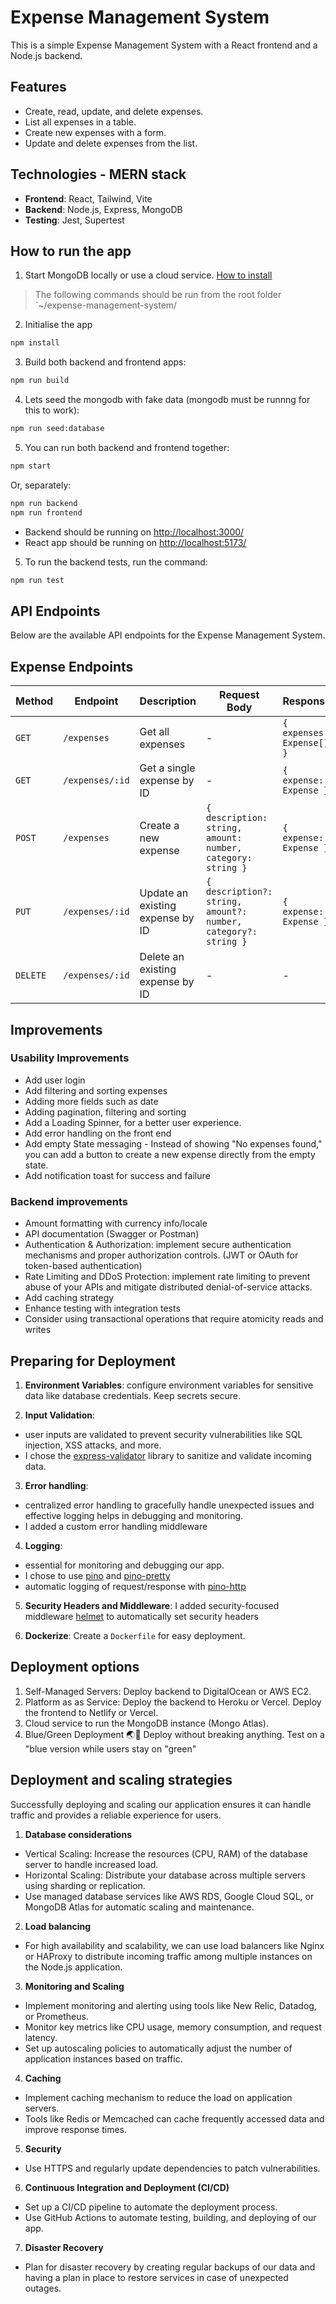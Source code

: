 # Expense Management System

This is a simple Expense Management System with a React frontend and a Node.js backend.

## Features

- Create, read, update, and delete expenses.
- List all expenses in a table.
- Create new expenses with a form.
- Update and delete expenses from the list.

## Technologies - MERN stack

- **Frontend**: React, Tailwind, Vite
- **Backend**: Node.js, Express, MongoDB
- **Testing**: Jest, Supertest

## How to run the app

1. Start MongoDB locally or use a cloud service. [How to install](https://www.mongodb.com/docs/manual/administration/install-community/)

> The following commands should be run from the root folder `~/expense-management-system/

2. Initialise the app

```bash
npm install
```

3. Build both backend and frontend apps:

```bash
npm run build
```

4. Lets seed the mongodb with fake data (mongodb must be runnng for this to work):

```bash
npm run seed:database
```

5. You can run both backend and frontend together:

```bash
npm start
```

Or, separately:

```bash
npm run backend
npm run frontend
```

- Backend should be running on [http://localhost:3000/](http://localhost:3000/)
- React app should be running on [http://localhost:5173/](http://localhost:5173/)

5. To run the backend tests, run the command:

```bash
npm run test
```

## API Endpoints

Below are the available API endpoints for the Expense Management System.

## Expense Endpoints

| **Method** | **Endpoint**    | **Description**                  | **Request Body**                                               | **Response**              |
| ---------- | --------------- | -------------------------------- | -------------------------------------------------------------- | ------------------------- |
| `GET`      | `/expenses`     | Get all expenses                 | -                                                              | `{ expenses: Expense[] }` |
| `GET`      | `/expenses/:id` | Get a single expense by ID       | -                                                              | `{ expense: Expense }`    |
| `POST`     | `/expenses`     | Create a new expense             | `{ description: string, amount: number, category: string }`    | `{ expense: Expense }`    |
| `PUT`      | `/expenses/:id` | Update an existing expense by ID | `{ description?: string, amount?: number, category?: string }` | `{ expense: Expense }`    |
| `DELETE`   | `/expenses/:id` | Delete an existing expense by ID | -                                                              | -                         |

## Improvements

### Usability Improvements

- Add user login
- Add filtering and sorting expenses
- Adding more fields such as date
- Adding pagination, filtering and sorting
- Add a Loading Spinner, for a better user experience.
- Add error handling on the front end
- Add empty State messaging - Instead of showing "No expenses found," you can add a button to create a new expense directly from the empty state.
- Add notification toast for success and failure

### Backend improvements

- Amount formatting with currency info/locale
- API documentation (Swagger or Postman)
- Authentication & Authorization: implement secure authentication mechanisms and proper authorization controls. (JWT or OAuth for token-based authentication)
- Rate Limiting and DDoS Protection: implement rate limiting to prevent abuse of your APIs and mitigate distributed denial-of-service attacks.
- Add caching strategy
- Enhance testing with integration tests
- Consider using transactional operations that require atomicity reads and writes

## Preparing for Deployment

1. **Environment Variables**: configure environment variables for sensitive data like database credentials. Keep secrets secure.

2. **Input Validation**:

- user inputs are validated to prevent security vulnerabilities like SQL injection, XSS attacks, and more.
- I chose the [express-validator](https://express-validator.github.io/docs/) library to sanitize and validate incoming data.

3.  **Error handling**:

- centralized error handling to gracefully handle unexpected issues and effective logging helps in debugging and monitoring.
- I added a custom error handling middleware

4. **Logging**:

- essential for monitoring and debugging our app.
- I chose to use [pino](https://github.com/pinojs/pino) and [pino-pretty](https://github.com/pinojs/pino-pretty)
- automatic logging of request/response with [pino-http](https://github.com/pinojs/pino-http)

5. **Security Headers and Middleware**: I added security-focused middleware [helmet](https://github.com/helmetjs/helmet) to automatically set security headers

6. **Dockerize**: Create a `Dockerfile` for easy deployment.

## Deployment options

1. Self-Managed Servers: Deploy backend to DigitalOcean or AWS EC2.
2. Platform as as Service: Deploy the backend to Heroku or Vercel. Deploy the frontend to Netlify or Vercel.
3. Cloud service to run the MongoDB instance (Mongo Atlas).
4. Blue/Green Deployment 🌏💚 Deploy without breaking anything. Test on a "blue version while users stay on "green"

## Deployment and scaling strategies

Successfully deploying and scaling our application ensures it can handle traffic and provides a reliable experience for users.

1. **Database considerations**

- Vertical Scaling: Increase the resources (CPU, RAM) of the database server to handle increased load.
- Horizontal Scaling: Distribute your database across multiple servers using sharding or replication.
- Use managed database services like AWS RDS, Google Cloud SQL, or MongoDB Atlas for automatic scaling and maintenance.

2. **Load balancing**

- For high availability and scalability, we can use load balancers like Nginx or HAProxy to distribute incoming traffic among multiple instances on the Node.js application.

3. **Monitoring and Scaling**

- Implement monitoring and alerting using tools like New Relic, Datadog, or Prometheus.
- Monitor key metrics like CPU usage, memory consumption, and request latency.
- Set up autoscaling policies to automatically adjust the number of application instances based on traffic.

4. **Caching**

- Implement caching mechanism to reduce the load on application servers.
- Tools like Redis or Memcached can cache frequently accessed data and improve response times.

5. **Security**

- Use HTTPS and regularly update dependencies to patch vulnerabilities.

6. **Continuous Integration and Deployment (CI/CD)**

- Set up a CI/CD pipeline to automate the deployment process.
- Use GitHub Actions to automate testing, building, and deploying of our app.

7. **Disaster Recovery**

- Plan for disaster recovery by creating regular backups of our data and having a plan in place to restore services in case of unexpected outages.
